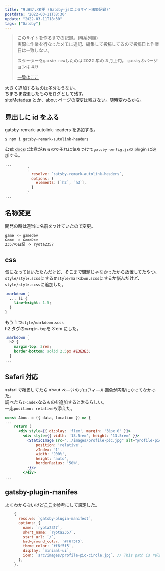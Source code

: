 ```yaml
---
title: "9.細かい変更 (Gatsby-jsによるサイト構築記録)"
postdate: "2022-03-11T18:30"
update: "2022-03-11T18:30"
tags: ["Gatsby"]
---
```


> このサイトを作るまでの記録。(時系列順)  
> 実際に作業を行なったメモに追記、編集して投稿してるので投稿日と作業日は一致しない。
>
> スターターを`gatsby new`したのは 2022 年の 3 月上旬。
> `gatsby`のバージョンは 4.9
>
> [一覧はここ](../gatsby-site-create-log0/)

大きく追加するものは多分もうない。  
ちまちま変更したものをログとして残す。  
siteMetadata とか、about ページの変更は残さない。随時変わるから。

## 見出しに id をふる

gatsby-remark-autolink-headers を追加する。

```bash
$ npm i gatsby-remark-autolink-headers
```

[公式 docs](https://www.gatsbyjs.com/plugins/gatsby-remark-autolink-headers/)に注意があるのでそれに気をつけて`gatsby-config.js`の plugin に追加する。

```jsx
...
          {
            resolve: `gatsby-remark-autolink-headers`,
            options: {
              elements: [`h2`, `h3`],
            }
          }
...
```

## 名称変更

開発の時は適当に名前をつけていたので変更。

```txt
game -> gamedev
Game -> GameDev
2357の日記 -> ryota2357
```

## css

気になってはいたたんだけど、そこまで問題じゃなかったから放置してたやつ。  
`style/style.scss`にするか`style/markdown.scss`にするか悩んだけど、`style/style.scss`に追加した。

```scss
.markdown {
  ... li {
    line-height: 1.5;
  }
}
```

もう 1 つ`style/markdown.scss`  
h2 タグの`margin-top`を 3rem にした。

```scss
.markdown {
  h2 {
    margin-top: 3rem;
    border-bottom: solid 2.5px #E3E3E3;
  }
...
```

## Safari 対応

safari で確認してたら about ページのプロフィール画像が円形になってなかった。  
調べたら`z-index`なるものを追加すると治るらしい。  
一応`position: relative`も添えた。

```jsx
const About = ({ data, location }) => {
...
    return (
      <div style={{ display: 'flex', margin: '30px 0' }}>
        <div style={{ width: '13.5rem', height: '13.5rem' }}>
          <StaticImage src="../images/profile-pic.jpg" alt="profile-pic" style={{
              position: 'relative',
              zIndex: '1',
              width: '100%',
              height: 'auto',
              borderRadius: '50%',
          }}/>
        </div>
...
```

## gatsby-plugin-manifes

よくわからないけど[ここ](https://takumon.com/2018/10/08/)を参考にして設定した。

```jsx
    {
      resolve: `gatsby-plugin-manifest`,
      options: {
        name: `ryota2357`,
        short_name: `ryota2357`,
        start_url: `/`,
        background_color: `#f6f5f5`,
        theme_color: `#f6f5f5`,
        display: `minimal-ui`,
        icon: `src/images/profile-pic-circle.jpg`, // This path is relative to the root of the site.
      },
    },
```
